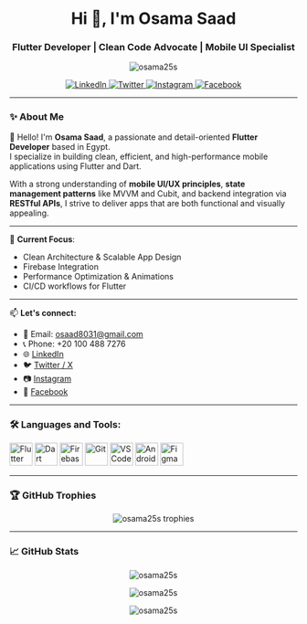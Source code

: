 <h1 align="center">Hi 👋, I'm Osama Saad</h1>
<h3 align="center">Flutter Developer | Clean Code Advocate | Mobile UI Specialist</h3>

<p align="center">
  <img src="https://komarev.com/ghpvc/?username=osama25s&label=Profile%20views&color=0e75b6&style=flat" alt="osama25s" />
</p>

<p align="center">
  <a href="https://linkedin.com/in/osama-saad-a9970b250/" target="_blank">
    <img src="https://img.shields.io/badge/LinkedIn-0077B5?style=for-the-badge&logo=linkedin&logoColor=white" alt="LinkedIn"/>
  </a>
  <a href="https://x.com/osama46908068" target="_blank">
    <img src="https://img.shields.io/badge/Twitter-1DA1F2?style=for-the-badge&logo=twitter&logoColor=white" alt="Twitter"/>
  </a>
  <a href="https://www.instagram.com/osama_saad2510/" target="_blank">
    <img src="https://img.shields.io/badge/Instagram-E4405F?style=for-the-badge&logo=instagram&logoColor=white" alt="Instagram"/>
  </a>
  <a href="https://www.facebook.com/osama.saad.10297" target="_blank">
    <img src="https://img.shields.io/badge/Facebook-1877F2?style=for-the-badge&logo=facebook&logoColor=white" alt="Facebook"/>
  </a>
</p>

---

### ✨ About Me

👋 Hello! I'm **Osama Saad**, a passionate and detail-oriented **Flutter Developer** based in Egypt.  
I specialize in building clean, efficient, and high-performance mobile applications using Flutter and Dart.

With a strong understanding of **mobile UI/UX principles**, **state management patterns** like MVVM and Cubit, and backend integration via **RESTful APIs**, I strive to deliver apps that are both functional and visually appealing.

---

🔧 **Current Focus**:  
- Clean Architecture & Scalable App Design  
- Firebase Integration  
- Performance Optimization & Animations  
- CI/CD workflows for Flutter

---

📫 **Let's connect:**  
- 📧 Email: osaad8031@gmail.com  
- 📞 Phone: +20 100 488 7276  
- 🌐 [LinkedIn](https://www.linkedin.com/in/osama-saad-a9970b250/)  
- 🐦 [Twitter / X](https://x.com/osama46908068)  
- 📷 [Instagram](https://www.instagram.com/osama_saad2510/)  
- 📘 [Facebook](https://www.facebook.com/osama.saad.10297)

---

### 🛠️ Languages and Tools:

<p align="left">
  <img src="https://cdn.jsdelivr.net/gh/devicons/devicon/icons/flutter/flutter-original.svg" alt="Flutter" width="40" height="40"/>
  <img src="https://cdn.jsdelivr.net/gh/devicons/devicon/icons/dart/dart-original.svg" alt="Dart" width="40" height="40"/>
  <img src="https://cdn.jsdelivr.net/gh/devicons/devicon/icons/firebase/firebase-plain.svg" alt="Firebase" width="40" height="40"/>
  <img src="https://cdn.jsdelivr.net/gh/devicons/devicon/icons/git/git-original.svg" alt="Git" width="40" height="40"/>
  <img src="https://cdn.jsdelivr.net/gh/devicons/devicon/icons/vscode/vscode-original.svg" alt="VSCode" width="40" height="40"/>
  <img src="https://cdn.jsdelivr.net/gh/devicons/devicon/icons/androidstudio/androidstudio-original.svg" alt="Android Studio" width="40" height="40"/>
  <img src="https://cdn.jsdelivr.net/gh/devicons/devicon/icons/figma/figma-original.svg" alt="Figma" width="40" height="40"/>
</p>

---

### 🏆 GitHub Trophies

<p align="center">
  <img src="https://github-profile-trophy.vercel.app/?username=osama25s&theme=tokyonight&margin-w=15&margin-h=15&column=7" alt="osama25s trophies" />
</p>

---

### 📈 GitHub Stats

<p align="center">
  <img src="https://github-readme-stats.vercel.app/api?username=osama25s&show_icons=true&locale=en&theme=tokyonight" alt="osama25s" />
</p>

<p align="center">
  <img src="https://github-readme-streak-stats.herokuapp.com/?user=osama25s&theme=tokyonight" alt="osama25s" />
</p>

<p align="center">
  <img src="https://github-readme-stats.vercel.app/api/top-langs/?username=osama25s&layout=compact&theme=tokyonight" alt="osama25s" />
</p>
